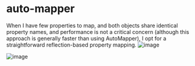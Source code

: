 # auto-mapper
When I have few properties to map, and both objects share identical property names, and performance is not a critical concern (although this approach is generally faster than using AutoMapper), I opt for a straightforward reflection-based property mapping.
![image](https://github.com/rkbbd/auto-mapper/assets/30528848/1b76ea28-2fe0-4cf2-88f6-6d93e64b4280)


![image](https://github.com/rkbbd/auto-mapper/assets/30528848/800b62ef-8a5e-4729-b8b3-74f06d64d489)
